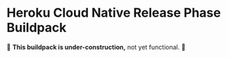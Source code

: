 # Heroku Cloud Native Release Phase Buildpack

🚧 **This buildpack is under-construction,** not yet functional. 🚧
